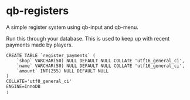 # qb-registers
A simple register system using qb-input and qb-menu.

Run this through your database.
This is used to keep up with recent payments made by players.

```
CREATE TABLE `register_payments` (
	`shop` VARCHAR(50) NULL DEFAULT NULL COLLATE 'utf16_general_ci',
	`name` VARCHAR(50) NULL DEFAULT NULL COLLATE 'utf16_general_ci',
	`amount` INT(255) NULL DEFAULT NULL
)
COLLATE='utf8_general_ci'
ENGINE=InnoDB
;
```
